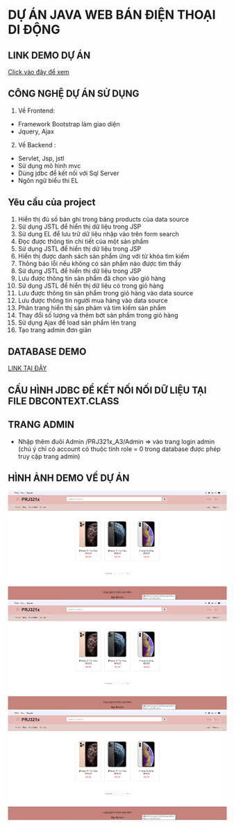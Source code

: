 # DỰ ÁN JAVA WEB BÁN ĐIỆN THOẠI DI ĐỘNG
## LINK DEMO DỰ ÁN
[Click vào đây để xem](https://prj321-sonnb-project.herokuapp.com/)

## CÔNG NGHỆ DỰ ÁN SỬ DỤNG
 1. Về Frontend:
 -  Framework Bootstrap làm giao diện 
 -  Jquery, Ajax 
 2. Về Backend :
- Servlet, Jsp, jstl
- Sử dụng mô hình mvc 
- Dùng jdbc để kết nối với Sql Server
- Ngôn ngữ biểu thi EL

## Yêu cầu của project
1. Hiển thị đủ số bản ghi trong bảng products của data source 
2. Sử dụng JSTL để hiển thị dữ liệu trong JSP
3. Sử dụng EL để lưu trữ dữ liệu nhập vào trên form search
4. Đọc được thông tin chi tiết của một sản phẩm
5. Sử dụng JSTL để hiển thị dữ liệu trong JSP
6. Hiển thị được danh sách sản phẩm ứng với từ khóa tìm kiếm
7. Thông báo lỗi nếu không có sản phẩm nào được tìm thấy
8. Sử dụng JSTL để hiển thị dữ liệu trong JSP
9. Lưu được thông tin sản phẩm đã chọn vào giỏ hàng
10. Sử dụng JSTL để hiển thị dữ liệu có trong giỏ hàng
11. Lưu được thông tin sản phẩm trong giỏ hàng vào data source
12. Lưu được thông tin người mua hàng vào data source
13. Phân trang hiển thị sản phảm và tìm kiếm sản phẩm
14. Thay đổi số lượng và thêm bớt sản phẩm trong giỏ hàng
15. Sử dụng Ajax để load sản phẩm lên trang
16. Tạo trang admin đơn giản

## DATABASE DEMO
[LINK TẠI ĐÂY](https://github.com/sonnb96/PRJ321x_A3_JAVA_WEB/blob/main/ShoppingDB.sql)

## CẤU HÌNH JDBC ĐỂ KẾT NỐI NỐI DỮ LIỆU TẠI FILE DBCONTEXT.CLASS

## TRANG ADMIN
- Nhập thêm đuôi Admin /PRJ321x_A3/Admin => vào trang login admin (chú ý chỉ có account có thuộc tính role = 0 trong database được phép truy cập trang admin)

## HÌNH ẢNH DEMO VỀ DỰ ÁN
![Home](https://github.com/sonnb96/PRJ321x_A3_JAVA_WEB/blob/main/HomeGui.png)
![Detail product](https://github.com/sonnb96/PRJ321x_A3_JAVA_WEB/blob/main/HomeGui.png)
![Order](https://github.com/sonnb96/PRJ321x_A3_JAVA_WEB/blob/main/HomeGui.png)

